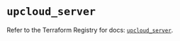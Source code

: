 # `upcloud_server`

Refer to the Terraform Registry for docs: [`upcloud_server`](https://registry.terraform.io/providers/upcloudltd/upcloud/5.22.1/docs/resources/server).
